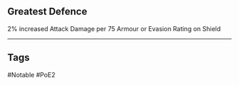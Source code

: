 ## Greatest Defence
2% increased Attack Damage per 75 Armour or Evasion Rating on Shield

---
## Tags
#Notable
#PoE2
